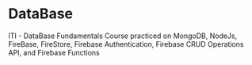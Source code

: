 # DataBase
ITI - DataBase Fundamentals Course practiced on MongoDB, NodeJs, FireBase, FireStore, Firebase Authentication, Firebase CRUD Operations API, and Firebase Functions
